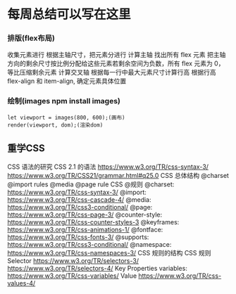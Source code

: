 # 每周总结可以写在这里

### 排版(flex布局)
  收集元素进行
    根据主轴尺寸，把元素分进行
  计算主轴
    找出所有 flex 元素 把主轴方向的剩余尺寸按比例分配给这些元素若剩余空间为负数，所有 flex 元素为 0， 等比压缩剩余元素
  计算交叉轴
    根据每一行中最大元素尺寸计算行高
    根据行高 flex-align 和 item-align, 确定元素具体位置
    
### 绘制(images  npm install images)
    let viewport = images(800, 600);(画布)
    render(viewport, dom);(渲染dom)
    
## 重学CSS    
  CSS 语法的研究
    CSS 2.1 的语法
      https://www.w3.org/TR/css-syntax-3/
      https://www.w3.org/TR/CSS21/grammar.html#q25.0
    CSS 总体结构
      @charset
      @import
      rules
        @media
        @page
        rule
  CSS @规则
    @charset: https://www.w3.org/TR/css-syntax-3/
    @import: https://www.w3.org/TR/css-cascade-4/
    @media: https://www.w3.org/TR/css3-conditional/
    @page: https://www.w3.org/TR/css-page-3/
    @counter-style: https://www.w3.org/TR/css-counter-styles-3
    @keyframes: https://www.w3.org/TR/css-animations-1/
    @fontface: https://www.w3.org/TR/css-fonts-3/
    @supports: https://www.w3.org/TR/css3-conditional/
    @namespace: https://www.w3.org/TR/css-namespaces-3/
  CSS 规则的结构
    CSS 规则
      Selector
        https://www.w3.org/TR/selectors-3/
        https://www.w3.org/TR/selectors-4/
      Key
        Properties
        variables: https://www.w3.org/TR/css-variables/
      Value https://www.w3.org/TR/css-values-4/